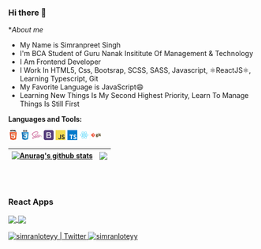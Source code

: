 ### Hi there 👋


**About me*

- My Name is Simranpreet Singh
- I'm BCA Student of Guru Nanak Insititute Of Management & Technology
- I Am Frontend Developer
- I Work In HTML5, Css, Bootsrap, SCSS, SASS, Javascript, ⚛️ReactJS⚛️, Learning Typescript, Git
- My Favorite Language is JavaScript😄
- Learning New Things Is My Second Highest Priority, Learn To Manage Things Is Still First


**Languages and Tools:** 

<code><img height="20" src="https://raw.githubusercontent.com/github/explore/80688e429a7d4ef2fca1e82350fe8e3517d3494d/topics/html/html.png"></code>
<code><img height="20" src="https://raw.githubusercontent.com/github/explore/80688e429a7d4ef2fca1e82350fe8e3517d3494d/topics/css/css.png"></code>
<code><img height="20" src="https://raw.githubusercontent.com/github/explore/80688e429a7d4ef2fca1e82350fe8e3517d3494d/topics/sass/sass.png"></code>
<code><img height="20" src="https://raw.githubusercontent.com/github/explore/80688e429a7d4ef2fca1e82350fe8e3517d3494d/topics/bootstrap/bootstrap.png"></code>
<code><img height="20" src="https://raw.githubusercontent.com/github/explore/80688e429a7d4ef2fca1e82350fe8e3517d3494d/topics/javascript/javascript.png"></code>
<code><img height="20" src="https://raw.githubusercontent.com/github/explore/80688e429a7d4ef2fca1e82350fe8e3517d3494d/topics/typescript/typescript.png"></code>
<code><img height="20" src="https://raw.githubusercontent.com/github/explore/80688e429a7d4ef2fca1e82350fe8e3517d3494d/topics/react/react.png"></code>
<code><img height="20" src="https://raw.githubusercontent.com/github/explore/80688e429a7d4ef2fca1e82350fe8e3517d3494d/topics/git/git.png"></code>


| <a href="https://github.com/anuraghazra/github-readme-stats"><img align="center" src="https://github-readme-stats.vercel.app/api?username=simranlotey&show_icons=true&include_all_commits=true&theme=buefy&hide_border=true" alt="Anurag's github stats" /></a> | <a href="https://github.com/anuraghazra/github-readme-stats"><img align="center" src="https://github-readme-stats.vercel.app/api/top-langs/?username=simranlotey&layout=compact&theme=buefy&hide_border=true" /></a> |
| ------------- | ------------- |

<br />
<br /> 

### React Apps

<a href="https://github.com/simranlotey/react-news-app.git">
  <img align="center" src="https://github-readme-stats.vercel.app/api/pin/?username=simranlotey&repo=react-news-app&theme=buefy" />
</a>
<a href="https://github.com/simranlotey/react-currency-converter.git">
  <img align="center" src="https://github-readme-stats.vercel.app/api/pin/?username=simranlotey&repo=react-currency-converter&theme=buefy" />
</a>

<br />
<br /> 

<a href="https://twitter.com/simranloteyy">
  <img alt="simranloteyy | Twitter" width="21px" src="https://raw.githubusercontent.com/anuraghazra/anuraghazra/master/assets/twitter.svg" />
</a>
<a href="https://instagram.com/simranloteyy">
  <img alt="simranloteyy" width="21px" src="https://raw.githubusercontent.com/anuraghazra/anuraghazra/master/assets/instagram.svg" />
</a>
